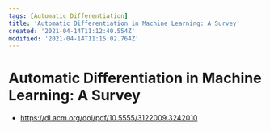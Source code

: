 ```yaml
---
tags: [Automatic Differentiation]
title: 'Automatic Differentiation in Machine Learning: A Survey'
created: '2021-04-14T11:12:40.554Z'
modified: '2021-04-14T11:15:02.764Z'
---
```


# Automatic Differentiation in Machine Learning: A Survey

* https://dl.acm.org/doi/pdf/10.5555/3122009.3242010

